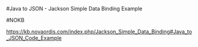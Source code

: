 #Java to JSON - Jackson Simple Data Binding Example

#NOKB

https://kb.novaordis.com/index.php/Jackson_Simple_Data_Binding#Java_to_JSON_Code_Example
